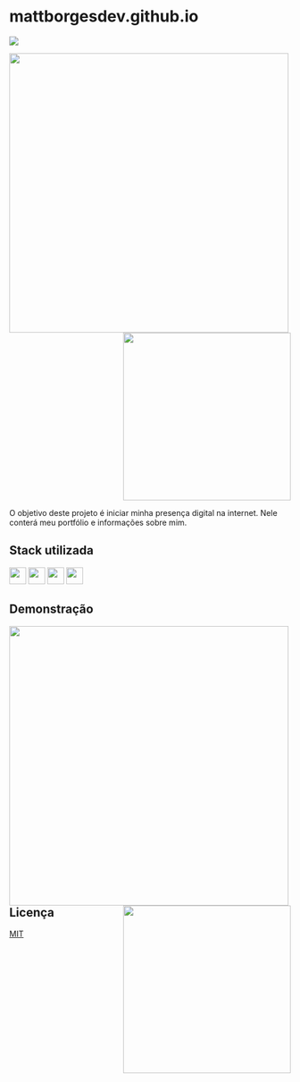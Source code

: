 # mattborgesdev.github.io

<a href="linkedin.com/in/mattborgesdev/" target="_blank"><img src="https://img.shields.io/badge/LinkedIn-0077B5?style=for-the-badge&logo=linkedin&logoColor=white" target="_blank"></a>

<div style="display: inline-block">
    <img src="https://github.com/mattborgesdev/mattborgesdev.github.io/blob/master/img/website-in-desktop.png" width="500px" align="left"/>
    <img src="https://github.com/mattborgesdev/mattborgesdev.github.io/blob/master/img/website-in-smartphone.png" width="300px" align="right"/>
</div>

O objetivo deste projeto é iniciar minha presença digital na internet. Nele conterá meu portfólio e informações sobre mim.


## Stack utilizada

<div style="display: inline-block">
    <img src="https://cdn.jsdelivr.net/gh/devicons/devicon/icons/html5/html5-original.svg" width="30px"/>
    <img src="https://cdn.jsdelivr.net/gh/devicons/devicon/icons/css3/css3-original.svg" width="30px"/>
    <img src="https://cdn.jsdelivr.net/gh/devicons/devicon/icons/javascript/javascript-original.svg" width="30px"/>
    <img src="https://cdn.jsdelivr.net/gh/devicons/devicon/icons/figma/figma-original.svg" width="30px"/>
</div>

## Demonstração

<img src="https://github.com/mattborgesdev/mattborgesdev.github.io/blob/master/img/website-full-desktop.png" width="500px" align="left">

<img src="https://github.com/mattborgesdev/mattborgesdev.github.io/blob/master/img/website-full-smartphone.png" width="300px" align="right">

## Licença

[MIT](https://choosealicense.com/licenses/mit/)